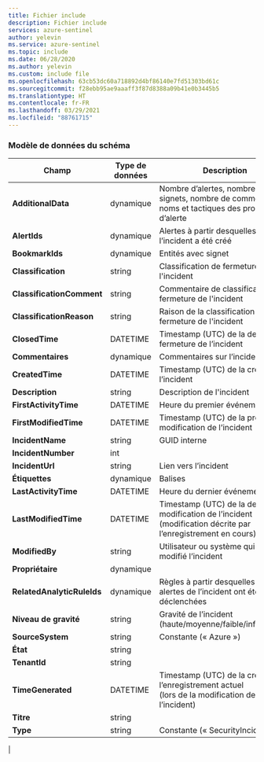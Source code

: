 ```yaml
---
title: Fichier include
description: Fichier include
services: azure-sentinel
author: yelevin
ms.service: azure-sentinel
ms.topic: include
ms.date: 06/28/2020
ms.author: yelevin
ms.custom: include file
ms.openlocfilehash: 63cb53dc60a718892d4bf86140e7fd51303bd61c
ms.sourcegitcommit: f28ebb95ae9aaaff3f87d8388a09b41e0b3445b5
ms.translationtype: HT
ms.contentlocale: fr-FR
ms.lasthandoff: 03/29/2021
ms.locfileid: "88761715"
---
```

### <a name="the-data-model-of-the-schema"></a>Modèle de données du schéma

| Champ | Type de données | Description |
| ---- | ---- | ---- |
| **AdditionalData** | dynamique | Nombre d’alertes, nombre de signets, nombre de commentaires, noms et tactiques des produits d’alerte |
| **AlertIds** | dynamique | Alertes à partir desquelles l’incident a été créé |
| **BookmarkIds** | dynamique | Entités avec signet |
| **Classification** | string | Classification de fermeture de l'incident |
| **ClassificationComment** | string | Commentaire de classification de fermeture de l'incident |
| **ClassificationReason** | string | Raison de la classification de fermeture de l'incident |
| **ClosedTime** | DATETIME | Timestamp (UTC) de la dernière fermeture de l’incident |
| **Commentaires** | dynamique | Commentaires sur l’incident |
| **CreatedTime** | DATETIME | Timestamp (UTC) de la création de l’incident |
| **Description** | string | Description de l'incident |
| **FirstActivityTime** | DATETIME | Heure du premier événement |
| **FirstModifiedTime** | DATETIME | Timestamp (UTC) de la première modification de l’incident |
| **IncidentName** | string | GUID interne |
| **IncidentNumber** | int |  |
| **IncidentUrl** | string | Lien vers l’incident |
| **Étiquettes** | dynamique | Balises |
| **LastActivityTime** | DATETIME | Heure du dernier événement |
| **LastModifiedTime** | DATETIME | Timestamp (UTC) de la dernière modification de l’incident <br>(modification décrite par l’enregistrement en cours) |
| **ModifiedBy** | string | Utilisateur ou système qui a modifié l’incident |
| **Propriétaire** | dynamique |  |
| **RelatedAnalyticRuleIds** | dynamique | Règles à partir desquelles les alertes de l’incident ont été déclenchées |
| **Niveau de gravité** | string | Gravité de l’incident (haute/moyenne/faible/informative) |
| **SourceSystem** | string | Constante (« Azure ») |
| **État** | string |  |
| **TenantId** | string |  |
| **TimeGenerated** | DATETIME | Timestamp (UTC) de la création de l’enregistrement actuel <br>(lors de la modification de l’incident) |
| **Titre** | string | 
| **Type** | string | Constante (« SecurityIncident ») |
|
